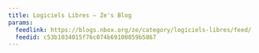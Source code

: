 ```yaml
---
title: Logiciels Libres – Ze's Blog
params:
  feedlink: https://blogs.nbox.org/ze/category/logiciels-libres/feed/
  feedid: c53b1034015f76c074b69100859b5867
---
```

